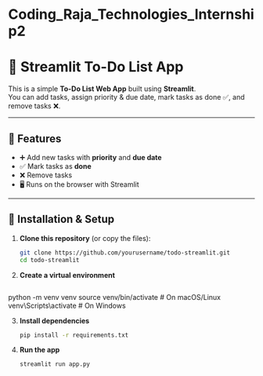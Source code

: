 # Coding_Raja_Technologies_Internship2

# 📝 Streamlit To-Do List App

This is a simple **To-Do List Web App** built using **Streamlit**.  
You can add tasks, assign priority & due date, mark tasks as done ✅, and remove tasks ❌.  

---

## 📌 Features
- ➕ Add new tasks with **priority** and **due date**  
- ✅ Mark tasks as **done**  
- ❌ Remove tasks  
- 🖥️ Runs on the browser with Streamlit  

---

## 🚀 Installation & Setup

1. **Clone this repository** (or copy the files):
   ```bash
   git clone https://github.com/yourusername/todo-streamlit.git
   cd todo-streamlit
   
2. **Create a virtual environment**
   ```bash
  python -m venv venv
  source venv/bin/activate   # On macOS/Linux
  venv\Scripts\activate      # On Windows
  
3. **Install dependencies**
   ```bash
   pip install -r requirements.txt

4. **Run the app**
   ```bash
   streamlit run app.py

   
